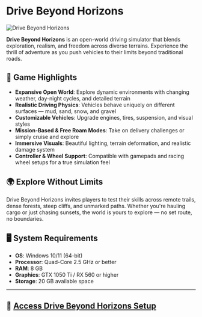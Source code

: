 # Drive Beyond Horizons

![Drive Beyond Horizons](https://i0.wp.com/missrepack.com/wp-content/uploads/2025/04/Drive-Beyond-Horizons-Download.jpg?w=686&ssl=1)

**Drive Beyond Horizons** is an open-world driving simulator that blends exploration, realism, and freedom across diverse terrains. Experience the thrill of adventure as you push vehicles to their limits beyond traditional roads.

## 🚗 Game Highlights

- **Expansive Open World**: Explore dynamic environments with changing weather, day-night cycles, and detailed terrain  
- **Realistic Driving Physics**: Vehicles behave uniquely on different surfaces — mud, sand, snow, and gravel  
- **Customizable Vehicles**: Upgrade engines, tires, suspension, and visual styles  
- **Mission-Based & Free Roam Modes**: Take on delivery challenges or simply cruise and explore  
- **Immersive Visuals**: Beautiful lighting, terrain deformation, and realistic damage system  
- **Controller & Wheel Support**: Compatible with gamepads and racing wheel setups for a true simulation feel

## 🌍 Explore Without Limits

Drive Beyond Horizons invites players to test their skills across remote trails, dense forests, steep cliffs, and unmarked paths. Whether you're hauling cargo or just chasing sunsets, the world is yours to explore — no set route, no boundaries.

## 🖥️ System Requirements

- **OS**: Windows 10/11 (64-bit)  
- **Processor**: Quad-Core 2.5 GHz or better  
- **RAM**: 8 GB  
- **Graphics**: GTX 1050 Ti / RX 560 or higher  
- **Storage**: 20 GB available space

---

## 🎯 [Access Drive Beyond Horizons Setup](https://missrepack.com/drive-beyond-horizons/)

